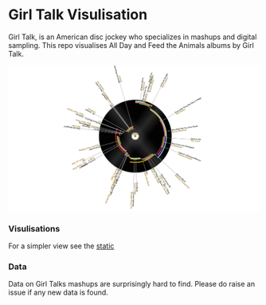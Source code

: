 # Girl Talk Visulisation

 Girl Talk, is an American disc jockey who specializes in mashups and digital sampling. This repo visualises All Day and Feed the Animals
 albums by Girl Talk.
 
 ![Record](https://github.com/YusofBandar/girl_talk/blob/master/data/screen_shots/capture.PNG)
 
 
 ### Visulisations
 
 For a simpler view see the [static](https://yusofbandar.github.io/girl_talk/visualisation/)
 
 ### Data
 
Data on Girl Talks mashups are surprisingly hard to find. Please do raise an issue if any new data is found.

